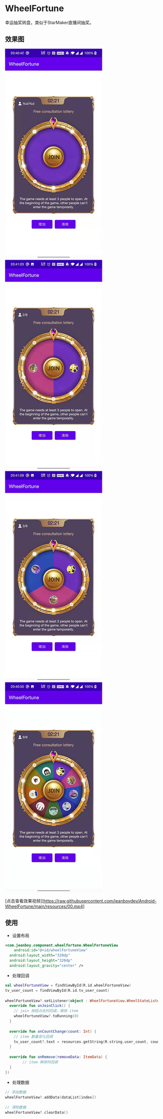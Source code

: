 # WheelFortune

幸运抽奖转盘，类似于StarMaker直播间抽奖。

## 效果图

![效果图1](https://raw.githubusercontent.com/jeanboydev/Android-WheelFortune/main/resources/01.jpeg)
![效果图2](https://raw.githubusercontent.com/jeanboydev/Android-WheelFortune/main/resources/02.jpeg)
![效果图3](https://raw.githubusercontent.com/jeanboydev/Android-WheelFortune/main/resources/03.jpeg)
![效果图4](https://raw.githubusercontent.com/jeanboydev/Android-WheelFortune/main/resources/04.jpeg)

[点击查看效果视频][https://raw.githubusercontent.com/jeanboydev/Android-WheelFortune/main/resources/00.mp4]

## 使用

- 设置布局

```xml
<com.jeanboy.component.wheelfortune.WheelFortuneView
	android:id="@+id/wheelFortuneView"
  android:layout_width="320dp"
  android:layout_height="320dp"
  android:layout_gravity="center" />
```

- 处理回调

```kotlin
val wheelFortuneView = findViewById(R.id.wheelFortuneView)
tv_user_count = findViewById(R.id.tv_user_count)

wheelFortuneView?.setListener(object : WheelFortuneView.WheelStateListener {
  override fun onJoinClick() {
    // join 按钮点击时回调，移除 item
    wheelFortuneView?.toRunning(0)
  }

  override fun onCountChange(count: Int) {
    // item 数量变化回调
    tv_user_count?.text = resources.getString(R.string.user_count, count, dataList.size)
  }

  override fun onRemove(removeData: ItemData) {
		// item 移除时回调
  }
})
```

- 处理数据

```kotlin
// 添加数据
wheelFortuneView?.addData(dataList[index])

// 清除数据
wheelFortuneView?.clearData()
```


